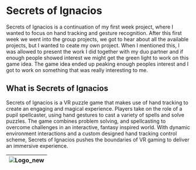 # Secrets of Ignacios
Secrets of Ignacios is a continuation of my first week project, where I wanted to focus on hand tracking and gesture recognition. After this first week we went into the group projects, we got to hear about all the available projects, but I wanted to ceate my own project. When I mentioned this, I was allowed to present the work I did together with my duo partner and if enough people showed interest we might get the green light to work on this game idea. The game idea ended up peaking enough peoples interest and I got to work on something that was really interesting to me.

## What is Secrets of Ignacios
Secrets of Ignacios is a VR puzzle game that makes use of hand tracking to create an engaging and magical experience. Players take on the role of a pupil spellcaster, using hand gestures to cast a variety of spells and solve puzzles. The game combines problem solving, and spellcasting to overcome challenges in an interactive, fantasy inspired world. With dynamic environment interactions and a custom designed hand tracking control scheme, Secrets of Ignacios pushes the boundaries of VR gaming to deliver an immersive experience.

|![Logo_new](https://github.com/user-attachments/assets/ebe3f3b8-e96f-4bfb-ab07-6a661d6f86e6)|
|-|

